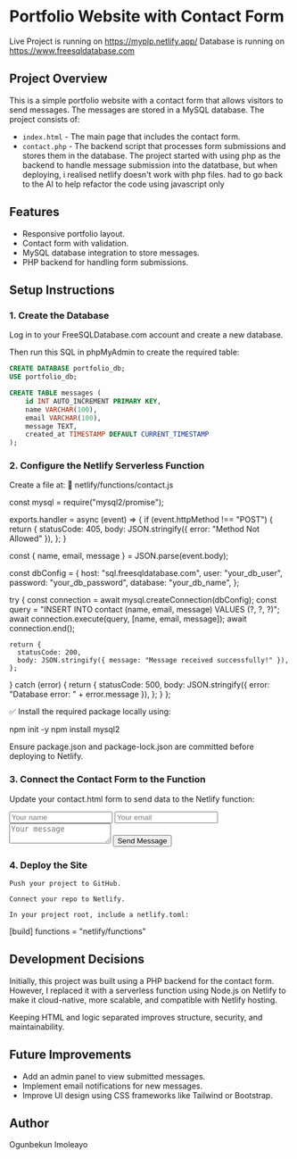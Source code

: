 # Portfolio Website with Contact Form  
Live Project is running on
https://myplp.netlify.app/
Database is running on https://www.freesqldatabase.com

## Project Overview

This is a simple portfolio website with a contact form that allows visitors to send messages. The messages are stored in a MySQL database. The project consists of:

- `index.html` - The main page that includes the contact form.
- `contact.php` - The backend script that processes form submissions and stores them in the database.
The project started with using php as the backend to handle message submission into the datatbase, but when deploying, i realised netlify doesn't work with php files.
had to go back to the AI to help refactor the code using javascript only

## Features

- Responsive portfolio layout.
- Contact form with validation.
- MySQL database integration to store messages.
- PHP backend for handling form submissions.

## Setup Instructions

### 1. Create the Database

Log in to your FreeSQLDatabase.com account and create a new database.

Then run this SQL in phpMyAdmin to create the required table:

```sql
CREATE DATABASE portfolio_db;
USE portfolio_db;

CREATE TABLE messages (
    id INT AUTO_INCREMENT PRIMARY KEY,
    name VARCHAR(100),
    email VARCHAR(100),
    message TEXT,
    created_at TIMESTAMP DEFAULT CURRENT_TIMESTAMP
);
```

### 2. Configure the Netlify Serverless Function

Create a file at:
📁 netlify/functions/contact.js

const mysql = require("mysql2/promise");

exports.handler = async (event) => {
  if (event.httpMethod !== "POST") {
    return {
      statusCode: 405,
      body: JSON.stringify({ error: "Method Not Allowed" }),
    };
  }

  const { name, email, message } = JSON.parse(event.body);

  const dbConfig = {
    host: "sql.freesqldatabase.com",
    user: "your_db_user",
    password: "your_db_password",
    database: "your_db_name",
  };

  try {
    const connection = await mysql.createConnection(dbConfig);
    const query = "INSERT INTO contact (name, email, message) VALUES (?, ?, ?)";
    await connection.execute(query, [name, email, message]);
    await connection.end();

    return {
      statusCode: 200,
      body: JSON.stringify({ message: "Message received successfully!" }),
    };
  } catch (error) {
    return {
      statusCode: 500,
      body: JSON.stringify({ error: "Database error: " + error.message }),
    };
  }
};

✅ Install the required package locally using:

npm init -y
npm install mysql2

Ensure package.json and package-lock.json are committed before deploying to Netlify.

### 3. Connect the Contact Form to the Function

Update your contact.html form to send data to the Netlify function:

<form id="contactForm" class="container-fluid py-5">
  <input type="text" name="name" id="name" placeholder="Your name" required />
  <input type="email" name="email" id="email" placeholder="Your email" required />
  <textarea name="message" id="message" placeholder="Your message" required></textarea>
  <button type="submit">Send Message</button>
</form>
<p id="responseMessage"></p>

<script>
document.getElementById("contactForm").addEventListener("submit", async function (e) {
  e.preventDefault();

  const name = document.getElementById("name").value;
  const email = document.getElementById("email").value;
  const message = document.getElementById("message").value;

  const response = await fetch("/.netlify/functions/contact", {
    method: "POST",
    body: JSON.stringify({ name, email, message }),
    headers: { "Content-Type": "application/json" },
  });

  const result = await response.json();
  document.getElementById("responseMessage").innerText = result.message || result.error;
});
</script>

### 4. Deploy the Site

    Push your project to GitHub.

    Connect your repo to Netlify.

    In your project root, include a netlify.toml:

[build]
  functions = "netlify/functions"

## Development Decisions

Initially, this project was built using a PHP backend for the contact form. However, I replaced it with a serverless function using Node.js on Netlify to make it cloud-native, more scalable, and compatible with Netlify hosting.

Keeping HTML and logic separated improves structure, security, and maintainability.

## Future Improvements

- Add an admin panel to view submitted messages.
- Implement email notifications for new messages.
- Improve UI design using CSS frameworks like Tailwind or Bootstrap.

## Author

Ogunbekun Imoleayo

